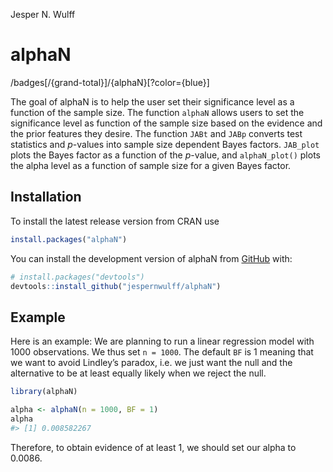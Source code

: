 Jesper N. Wulff

<!-- README.md is generated from README.Rmd. Please edit that file -->

# alphaN

<!-- badges: start -->

/badges\[/{grand-total}\]/{alphaN}\[?color={blue}\] <!-- badges: end -->

The goal of alphaN is to help the user set their significance level as a
function of the sample size. The function `alphaN` allows users to set
the significance level as function of the sample size based on the
evidence and the prior features they desire. The function `JABt` and
`JABp` converts test statistics and $p$-values into sample size
dependent Bayes factors. `JAB_plot` plots the Bayes factor as a function
of the $p$-value, and `alphaN_plot()` plots the alpha level as a
function of sample size for a given Bayes factor.

## Installation

To install the latest release version from CRAN use

``` r
install.packages("alphaN")
```

You can install the development version of alphaN from
[GitHub](https://github.com/) with:

``` r
# install.packages("devtools")
devtools::install_github("jespernwulff/alphaN")
```

## Example

Here is an example: We are planning to run a linear regression model
with 1000 observations. We thus set `n = 1000`. The default `BF` is 1
meaning that we want to avoid Lindley’s paradox, i.e. we just want the
null and the alternative to be at least equally likely when we reject
the null.

``` r
library(alphaN)

alpha <- alphaN(n = 1000, BF = 1)
alpha
#> [1] 0.008582267
```

Therefore, to obtain evidence of at least 1, we should set our alpha to
0.0086.
